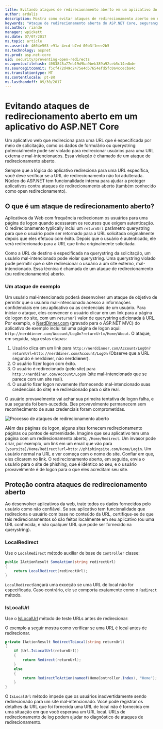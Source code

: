 ```yaml
---
title: Evitando ataques de redirecionamento aberto em um aplicativo do ASP.NET Core | Microsoft Docs
author: ardalis
description: Mostra como evitar ataques de redirecionamento aberto em um aplicativo do ASP.NET Core
keywords: "Ataque de redirecionamento aberta do ASP.NET Core, segurança,"
ms.author: riande
manager: wpickett
ms.date: 07/07/2017
ms.topic: article
ms.assetid: 4604e563-e91a-4ecd-b7ed-00b3f1eee2b5
ms.technology: aspnet
ms.prod: asp.net-core
uid: security/preventing-open-redirects
ms.openlocfilehash: 4083845a77eb19d9ba9beb389a92ceb5c14edbde
ms.sourcegitcommit: f5cf472d49c2475e4d57654efd5fc0a4ccecba4c
ms.translationtype: MT
ms.contentlocale: pt-BR
ms.lasthandoff: 09/30/2017
---
```

# <a name="preventing-open-redirect-attacks-in-an-aspnet-core-app"></a>Evitando ataques de redirecionamento aberto em um aplicativo do ASP.NET Core

Um aplicativo web que redireciona para uma URL que é especificada por meio de solicitação, como os dados de formulário ou querystring potencialmente pode ser violado para redirecionar usuários para uma URL externa e mal-intencionados. Essa violação é chamado de um ataque de redirecionamento aberto.

Sempre que a lógica do aplicativo redireciona para uma URL específica, você deve verificar se a URL de redirecionamento não foi adulterada. Núcleo do ASP.NET tem funcionalidade interna para ajudar a proteger aplicativos contra ataques de redirecionamento aberto (também conhecido como open redirecionamento).

## <a name="what-is-an-open-redirect-attack"></a>O que é um ataque de redirecionamento aberto?

Aplicativos da Web com frequência redirecionam os usuários para uma página de logon quando acessarem os recursos que exigem autenticação. O redirecionamento typlically inclui um `returnUrl` parâmetro querystring para que o usuário pode ser retornado para a URL solicitada originalmente depois que eles efetuou com êxito. Depois que o usuário é autenticado, ele será redirecionado para a URL que tinha originalmente solicitada.

Como a URL de destino é especificada na querystring da solicitação, um usuário mal-intencionado pode violar querystring. Uma querystring violado pode permitir que o site redirecionar o usuário a um site externo, mal-intencionado. Essa técnica é chamada de um ataque de redirecionamento (ou redirecionamento) aberto.

### <a name="an-example-attack"></a>Um ataque de exemplo

Um usuário mal-intencionado poderá desenvolver um ataque de objetivo de permitir que o usuário mal-intencionado acesso a informações confidenciais em seu aplicativo ou as credenciais de um usuário. Para iniciar o ataque, eles convencer o usuário clicar em um link para a página de logon do site, com um `returnUrl` valor de querystring adicionada à URL. Por exemplo, o [NerdDinner.com](http://nerddinner.com) (gravado para o ASP.NET MVC) do aplicativo de exemplo inclui tal uma página de logon aqui: ``http://nerddinner.com/Account/LogOn?returnUrl=/Home/About``. O ataque, em seguida, siga estas etapas:

1. Usuário clica em um link para ``http://nerddinner.com/Account/LogOn?returnUrl=http://nerddiner.com/Account/LogOn`` (Observe que a URL segundo é nerddi**n**er, não nerddi**nn**er).
2. O usuário fizer logon com êxito.
3. O usuário é redirecionado (pelo site) para ``http://nerddiner.com/Account/LogOn`` (site mal-intencionado que se parece com um site real).
4. O usuário fizer logon novamente (fornecendo mal-intencionado suas credenciais do site) e é redirecionado para o site real.

O usuário provavelmente vai achar sua primeira tentativa de logon falha, e sua segunda foi bem-sucedida. Eles provavelmente permanecem sem reconhecimento de suas credenciais foram comprometidas.

![Processo de ataques de redirecionamento aberto](preventing-open-redirects/_static/open-redirection-attack-process.png)

Além das páginas de logon, alguns sites fornecem redirecionamento páginas ou pontos de extremidade. Imagine que seu aplicativo tem uma página com um redirecionamento aberto, ``/Home/Redirect``. Um invasor pode criar, por exemplo, um link em um email que vão para ``[yoursite]/Home/Redirect?url=http://phishingsite.com/Home/Login``. Um usuário normal na URL e ver começa com o nome do site. Confiar em que, eles clicarem no link. O redirecionamento aberto, em seguida, envia o usuário para o site de phishing, que é idêntico ao seu, e o usuário provavelmente é de logon para o que eles acreditam seu site.

## <a name="protecting-against-open-redirect-attacks"></a>Proteção contra ataques de redirecionamento aberto

Ao desenvolver aplicativos da web, trate todos os dados fornecidos pelo usuário como não confiável. Se seu aplicativo tem funcionalidade que redireciona o usuário com base no conteúdo da URL, certifique-se de que tais redirecionamentos só são feitos localmente em seu aplicativo (ou uma URL conhecida, e não qualquer URL que pode ser fornecido na querystring).

### <a name="localredirect"></a>LocalRedirect

Use o ``LocalRedirect`` método auxiliar de base de `Controller` classe:

```csharp
public IActionResult SomeAction(string redirectUrl)
{
    return LocalRedirect(redirectUrl);
}
```

``LocalRedirect``lançará uma exceção se uma URL de local não for especificada. Caso contrário, ele se comporta exatamente como o ``Redirect`` método.

### <a name="islocalurl"></a>IsLocalUrl

Use o [IsLocalUrl](https://docs.microsoft.com/aspnet/core/api/microsoft.aspnetcore.mvc.iurlhelper#Microsoft_AspNetCore_Mvc_IUrlHelper_IsLocalUrl_System_String_) método de teste URLs antes de redirecionar:

O exemplo a seguir mostra como verificar se uma URL é local antes de redirecionar.

```csharp
private IActionResult RedirectToLocal(string returnUrl)
{
    if (Url.IsLocalUrl(returnUrl))
    {
        return Redirect(returnUrl);
    }
    else
    {
        return RedirectToAction(nameof(HomeController.Index), "Home");
    }
}
```

O `IsLocalUrl` método impede que os usuários inadvertidamente sendo redirecionado para um site mal-intencionado. Você pode registrar os detalhes da URL que foi fornecida uma URL de local não é fornecida em uma situação em que você esperava um URL local. URLs de redirecionamento de log podem ajudar no diagnóstico de ataques de redirecionamento.
